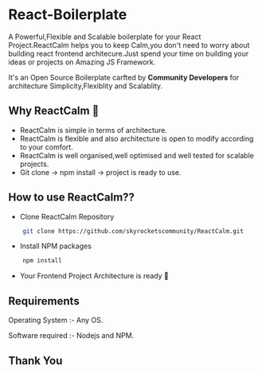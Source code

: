# React-Boilerplate
A Powerful,Flexible and Scalable boilerplate for your React Project.ReactCalm helps you to keep Calm,you don't need to worry about building react frontend architecure.Just spend your time on building your ideas or projects on Amazing JS Framework. 


It's an Open Source Boilerplate carfted by **Community Developers** for architecture Simplicity,Flexiblity and Scalablity.

## Why ReactCalm 🤔

- ReactCalm is simple in terms of architecture.
- ReactCalm is flexible and also architecture is open to modify according to your comfort.
- ReactCalm is well organised,well optimised and well tested for scalable projects.
- Git clone -> npm install -> project is ready to use. 

## How to use ReactCalm??
- Clone ReactCalm Repository
```bash
    git clone https://github.com/skyrocketscommunity/ReactCalm.git
```
- Install NPM packages 
```bash
    npm install
```
- Your Frontend Project Architecture is ready 🤙

## Requirements

 Operating System  :- Any OS.

 Software required :- Nodejs and NPM.


## Thank You
